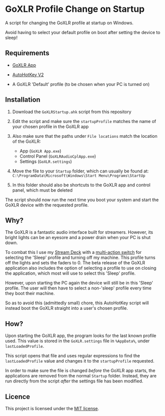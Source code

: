 # GoXLR Profile Change on Startup
A script for changing the GoXLR profile at startup on Windows.

Avoid having to select your default profile on boot after setting the device to sleep!

## Requirements
- [GoXLR App](https://www.tc-helicon.com/downloads.html)

- [AutoHotKey V2](https://www.autohotkey.com/)

- A GoXLR 'Default' profile (to be chosen when your PC is turned on)

## Installation
1) Download the `GoXLRStartup.ahk` script from this repository

2) Edit the script and make sure the `startupProfile` matches the name of your chosen profile in the GoXLR app

3) Also make sure that the paths under `File locations` match the location of the GoXLR:
    - App (`GoXLR App.exe`)
    - Control Panel (`GoXLRAudioCplApp.exe`)
    - Settings (`GoXLR.settings`)

4) Move the file to your `Startup` folder, which can usually be found at: `C:\ProgramData\Microsoft\Windows\Start Menu\Programs\StartUp`

5) In this folder should also be shortcuts to the GoXLR app and control panel, which must be deleted

The script should now run the next time you boot your system and start the GoXLR device with the requested profile.

## Why?
The GoXLR is a fantastic audio interface built for streamers. However, its bright lights can be an eyesore and a power drain when your PC is shut down.

To combat this I use my [Stream Deck](https://www.elgato.com/en/stream-deck-xl) with a [multi-action switch](https://help.elgato.com/hc/en-us/articles/360027960912-Elgato-Stream-Deck-Multi-Actions) for selecting the 'Sleep' profile and turning off my machine. This profile turns off the lights and sets the faders to 0. The beta release of the GoXLR application also includes the option of selecting a profile to use on closing the application, which most will use to select this 'Sleep' profile.

However, upon starting the PC again the device will still be in this 'Sleep' profile. The user will then have to select a non-'sleep' profile every time they boot their machine.

So as to avoid this (admittedly small) chore, this AutoHotKey script will instead boot the GoXLR straight into a user's chosen profile.

## How?
Upon starting the GoXLR app, the program looks for the last known profile used. This value is stored in the `GoXLR.settings` file in `%AppData%`, under `lastLoadedProfile`.

This script opens that file and uses regular expressions to find the `lastLoadedProfile` value and changes it to the `startupProfile` requested. 

In order to make sure the file is changed *before* the GoXLR app starts, the applications are removed from the normal `Startup` folder. Instead, they are run directly from the script *after* the settings file has been modified.

## Licence
This project is licensed under the [MIT license](https://opensource.org/licenses/MIT).